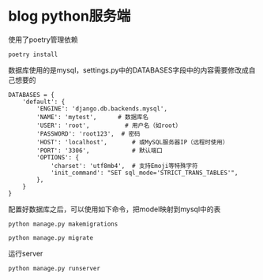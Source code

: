 # blog python服务端


使用了poetry管理依赖

```
poetry install
```

数据库使用的是mysql，settings.py中的DATABASES字段中的内容需要修改成自己想要的

```
DATABASES = {
    'default': {
        'ENGINE': 'django.db.backends.mysql',
        'NAME': 'mytest',      # 数据库名
        'USER': 'root',          # 用户名（如root）
        'PASSWORD': 'root123',  # 密码
        'HOST': 'localhost',       # 或MySQL服务器IP（远程时使用）
        'PORT': '3306',            # 默认端口
        'OPTIONS': {
            'charset': 'utf8mb4',  # 支持Emoji等特殊字符
            'init_command': "SET sql_mode='STRICT_TRANS_TABLES'",
        },
    }
}
```

配置好数据库之后，可以使用如下命令，把model映射到mysql中的表

```
python manage.py makemigrations

python manage.py migrate
```

运行server

```
python manage.py runserver
```